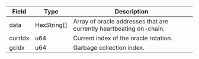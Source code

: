 | Field   | Type        | Description                                                         |
| ------- | ----------- | ------------------------------------------------------------------- |
| data    | HexString[] | Array of oracle addresses that are currently heartbeating on-chain. |
| currIdx | u64         | Current index of the oracle rotation.                               |
| gcIdx   | u64         | Garbage collection index.                                           |
